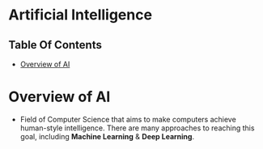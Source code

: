 # Artificial Intelligence


## Table Of Contents
- [Overview of AI](#Overview-of-AI)

# Overview of AI
* Field of Computer Science that aims to make computers achieve human-style intelligence. There are many approaches to reaching this goal, including __Machine Learning__ & __Deep Learning__.
